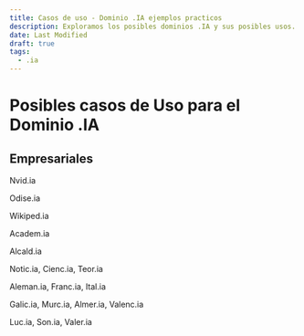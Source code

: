 ```yaml
---
title: Casos de uso - Dominio .IA ejemplos practicos
description: Exploramos los posibles dominios .IA y sus posibles usos.
date: Last Modified
draft: true
tags:
  - .ia
---
```


# Posibles casos de Uso para el Dominio .IA


## Empresariales

Nvid.ia

Odise.ia

Wikiped.ia

Academ.ia

Alcald.ia

Notic.ia, Cienc.ia, Teor.ia

Aleman.ia, Franc.ia, Ital.ia

Galic.ia, Murc.ia, Almer.ia, Valenc.ia

Luc.ia, Son.ia, Valer.ia